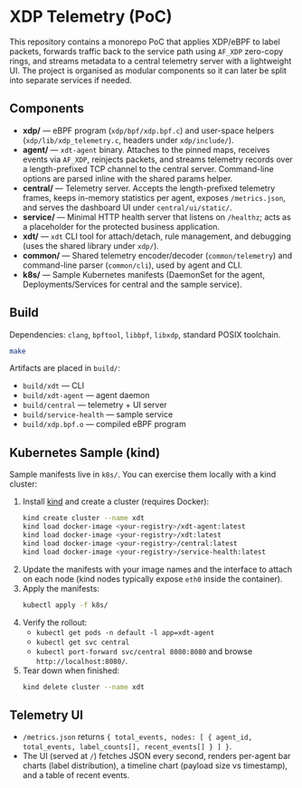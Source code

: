 # XDP Telemetry (PoC)

This repository contains a monorepo PoC that applies XDP/eBPF to label packets, forwards traffic back to the service path using `AF_XDP` zero-copy rings, and streams metadata to a central telemetry server with a lightweight UI. The project is organised as modular components so it can later be split into separate services if needed.

## Components

- **xdp/** — eBPF program (`xdp/bpf/xdp.bpf.c`) and user-space helpers (`xdp/lib/xdp_telemetry.c`, headers under `xdp/include/`).
- **agent/** — `xdt-agent` binary. Attaches to the pinned maps, receives events via `AF_XDP`, reinjects packets, and streams telemetry records over a length-prefixed TCP channel to the central server. Command-line options are parsed inline with the shared params helper.
- **central/** — Telemetry server. Accepts the length-prefixed telemetry frames, keeps in-memory statistics per agent, exposes `/metrics.json`, and serves the dashboard UI under `central/ui/static/`.
- **service/** — Minimal HTTP health server that listens on `/healthz`; acts as a placeholder for the protected business application.
- **xdt/** — `xdt` CLI tool for attach/detach, rule management, and debugging (uses the shared library under `xdp/`).
- **common/** — Shared telemetry encoder/decoder (`common/telemetry`) and command-line parser (`common/cli`), used by agent and CLI.
- **k8s/** — Sample Kubernetes manifests (DaemonSet for the agent, Deployments/Services for central and the sample service).

## Build

Dependencies: `clang`, `bpftool`, `libbpf`, `libxdp`, standard POSIX toolchain.

```bash
make
```

Artifacts are placed in `build/`:

- `build/xdt` — CLI
- `build/xdt-agent` — agent daemon
- `build/central` — telemetry + UI server
- `build/service-health` — sample service
- `build/xdp.bpf.o` — compiled eBPF program

## Kubernetes Sample (kind)

Sample manifests live in `k8s/`. You can exercise them locally with a kind cluster:

1. Install [kind](https://kind.sigs.k8s.io/) and create a cluster (requires Docker):
   ```bash
   kind create cluster --name xdt
   kind load docker-image <your-registry>/xdt-agent:latest
   kind load docker-image <your-registry>/xdt:latest
   kind load docker-image <your-registry>/central:latest
   kind load docker-image <your-registry>/service-health:latest
   ```
2. Update the manifests with your image names and the interface to attach on each node (kind nodes typically expose `eth0` inside the container).
3. Apply the manifests:
   ```bash
   kubectl apply -f k8s/
   ```
4. Verify the rollout:
   - `kubectl get pods -n default -l app=xdt-agent`
   - `kubectl get svc central`
   - `kubectl port-forward svc/central 8080:8080` and browse `http://localhost:8080/`.
5. Tear down when finished:
   ```bash
   kind delete cluster --name xdt
   ```

## Telemetry UI

- `/metrics.json` returns `{ total_events, nodes: [ { agent_id, total_events, label_counts[], recent_events[] } ] }`.
- The UI (served at `/`) fetches JSON every second, renders per-agent bar charts (label distribution), a timeline chart (payload size vs timestamp), and a table of recent events.
